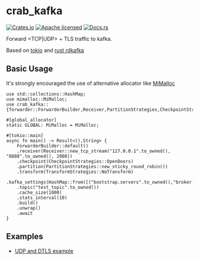 # crab_kafka

[![Crates.io][crates-badge]][crates-url]
[![Apache licensed][apache-badge]][apache-url]
[![Docs.rs][docs-badge]][docs-url]

[crates-badge]: https://img.shields.io/crates/v/crab-kafka.svg
[crates-url]: https://crates.io/crates/crab-kafka
[docs-badge]: https://docs.rs/crab-kafka/badge.svg
[docs-url]: https://docs.rs/crab-kafka/latest/
[apache-badge]: https://img.shields.io/badge/license-Apache2.0-blue.svg
[apache-url]: https://github.com/newfla/crab-kafka/blob/master/LICENSE

Forward <TCP|UDP> + TLS traffic to kafka.

Based on [tokio](https://github.com/tokio-rs/tokio) and [rust rdkafka](https://github.com/fede1024/rust-rdkafka)

## Basic Usage 
It's strongly encouraged the use of alternative allocator like [MiMalloc](https://crates.io/crates/mimalloc)

```no_run
use std::collections::HashMap;
use mimalloc::MiMalloc;
use crab_kafka::{forwarder::ForwarderBuilder,Receiver,PartitionStrategies,CheckpointStrategies,TransformStrategies};

#[global_allocator]
static GLOBAL: MiMalloc = MiMalloc;

#[tokio::main]
async fn main() -> Result<(),String> {
    ForwarderBuilder::default()
    .receiver(Receiver::new_tcp_stream("127.0.0.1".to_owned(), "8888".to_owned(), 2000))
    .checkpoint(CheckpointStrategies::OpenDoors)
    .partition(PartitionStrategies::new_sticky_round_robin())
    .transform(TransformStrategies::NoTransform)
    .kafka_settings(HashMap::from([("bootstrap.servers".to_owned(),"broker:29091".to_owned())]))
    .topic("test_topic".to_owned())
    .cache_size(1000)
    .stats_interval(10)
    .build()
    .unwrap()
    .await
}
```
## Examples
- [UDP and DTLS example](https://github.com/newfla/crab-kafka/tree/main/examples/udp_to_kafka)